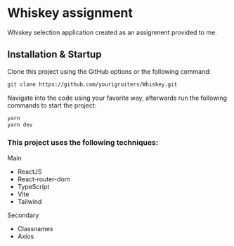 # Whiskey assignment

Whiskey selection application created as an assignment provided to me.

## Installation & Startup

Clone this project using the GitHub options or the following command:

```bash
git clone https://github.com/yourigruiters/Whiskey.git
```

Navigate into the code using your favorite way, afterwards run the following commands to start the project:

```bash
yarn
yarn dev
```

### This project uses the following techniques:

Main

- ReactJS
- React-router-dom
- TypeScript
- Vite
- Tailwind

Secondary

- Classnames
- Axios
